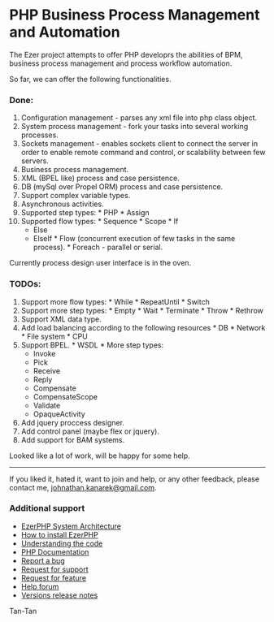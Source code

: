# PHP Business Process Management and Automation #

The Ezer project attempts to offer PHP developrs the abilities of BPM, business process management and process workflow automation.

So far, we can offer the following functionalities.

### Done: ###
  1. Configuration management - parses any xml file into php class object.
  1. System process management - fork your tasks into several working processes.
  1. Sockets management - enables sockets client to connect the server in order to enable remote command and control, or scalability between few servers.
  1. Business process management.
  1. XML (BPEL like) process and case persistence.
  1. DB (mySql over Propel ORM) process and case persistence.
  1. Support complex variable types.
  1. Asynchronous activities.
  1. Supported step types:
    * PHP
    * Assign
  1. Supported flow types:
    * Sequence
    * Scope
    * If
      * Else
      * ElseIf
    * Flow (concurrent execution of few tasks in the same process).
    * Foreach - parallel or serial.

Currently process design user interface is in the oven.

### TODOs: ###
  1. Support more flow types:
    * While
    * RepeatUntil
    * Switch
  1. Support more step types:
    * Empty
    * Wait
    * Terminate
    * Throw
    * Rethrow
  1. Support XML data type.
  1. Add load balancing according to the following resources
    * DB
    * Network
    * File system
    * CPU
  1. Support BPEL.
    * WSDL
    * More step types:
      * Invoke
      * Pick
      * Receive
      * Reply
      * Compensate
      * CompensateScope
      * Validate
      * OpaqueActivity
  1. Add jquery proccess designer.
  1. Add control panel (maybe flex or jquery).
  1. Add support for BAM systems.

Looked like a lot of work, will be happy for some help.

---


If you liked it, hated it, want to join and help, or any other feedback, please contact me, [johnathan.kanarek@gmail.com](mailto:johnathan.kanarek@gmail.com).

### Additional support ###
  * [EzerPHP System Architecture](http://code.google.com/p/ezerphp/wiki/SystemArchitecture)
  * [How to install EzerPHP](http://code.google.com/p/ezerphp/wiki/Installation)
  * [Understanding the code](http://code.google.com/p/ezerphp/wiki/TheCode)
  * [PHP Documentation](http://ezerphp.sourceforge.net)
  * [Report a bug](http://sourceforge.net/tracker/?func=add&group_id=283834&atid=1203473)
  * [Request for support](http://sourceforge.net/tracker/?func=add&group_id=283834&atid=1203474)
  * [Request for feature](http://sourceforge.net/tracker/?func=add&group_id=283834&atid=1203476)
  * [Help forum](http://sourceforge.net/projects/ezerphp/forums/forum/1027301)
  * [Versions release notes](http://code.google.com/p/ezerphp/wiki/ReleaseNotes)

Tan-Tan